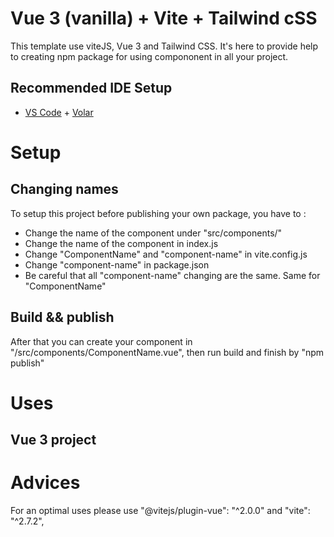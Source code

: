 # Vue 3 (vanilla) + Vite + Tailwind cSS

This template use viteJS, Vue 3 and Tailwind CSS. It's here to provide help to creating npm package for using compononent in all your project.

## Recommended IDE Setup

- [VS Code](https://code.visualstudio.com/) + [Volar](https://marketplace.visualstudio.com/items?itemName=Vue.volar)

# Setup
## Changing names
To setup this project before publishing your own package, you have to :
- Change the name of the component under "src/components/"
- Change the name of the component in index.js
- Change "ComponentName" and "component-name" in vite.config.js
- Change "component-name" in package.json
- Be careful that all "component-name" changing are the same. Same for "ComponentName"

## Build && publish

After that you can create your component in "/src/components/ComponentName.vue", then run build and finish by "npm publish"

# Uses
## Vue 3 project


# Advices
For an optimal uses please use "@vitejs/plugin-vue": "^2.0.0" and "vite": "^2.7.2",
